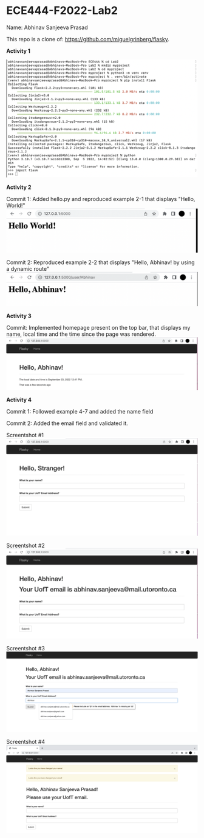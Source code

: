 # ECE444-F2022-Lab2
Name: Abhinav Sanjeeva Prasad

This repo is a clone of: https://github.com/miguelgrinberg/flasky. 

**Activity 1**

![](images/Activity1.png)

**Activity 2**

Commit 1: Added hello.py and reproduced example 2-1 that displays "Hello, World!"
![](images/Activity2_1.png)

Commit 2: Reproduced example 2-2 that displays "Hello, Abhinav! by using a dynamic route"
![](images/Activity2_2.png)

**Activity 3**

Commit: Implemented homepage present on the top bar, that displays my name, local time and the time since the page was rendered.
![](images/Activity3.png)

**Activity 4**

Commit 1: Followed example 4-7 and added the name field

Commit 2: Added the email field and validated it.

Screentshot #1
![](images/Activity4_1.png)

Screentshot #2
![](images/Activity4_2.png)

Screentshot #3
![](images/Activity4_3.png)

Screentshot #4
![](images/Activity4_4.png)
